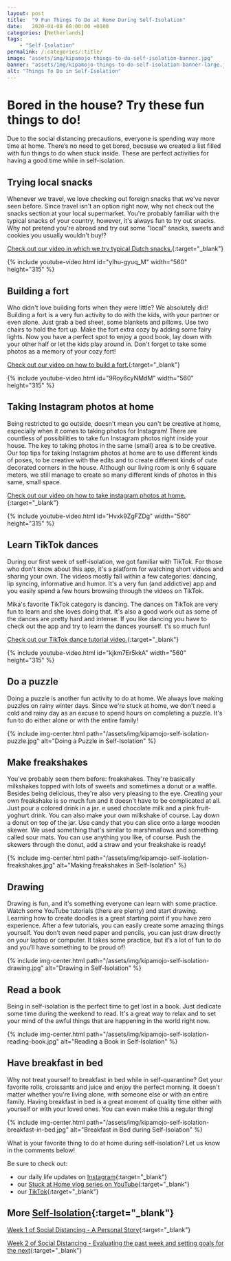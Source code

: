 ```yaml
---
layout: post
title:  "9 Fun Things To Do at Home During Self-Isolation"
date:   2020-04-08 08:00:00 +0100
categories: [Netherlands]
tags:
    - "Self-Isolation"
permalink: /:categories/:title/
image: "assets/img/kipamojo-things-to-do-self-isolation-banner.jpg"
banner: "assets/img/kipamojo-things-to-do-self-isolation-banner-large.jpg"
alt: "Things To Do in Self-Isolation"
---
```


# Bored in the house? Try these fun things to do!

Due to the social distancing precautions, everyone is spending way more time at home. There’s no need to get bored, because we created a list filled with fun things to do when stuck inside. These are perfect activities for having a good time while in self-isolation. 

## Trying local snacks

Whenever we travel, we love checking out foreign snacks that we've never seen before. Since travel isn't an option right now, why not check out the snacks section at your local supermarket. You're probably familiar with the typical snacks of your country, however, it's always fun to try out snacks. Why not pretend you're abroad and try out some "local" snacks, sweets and cookies you usually wouldn't buy!? 

[Check out our video in which we try typical Dutch snacks.][dutch snacks video]{:target="_blank"}  

{% include youtube-video.html id="yIhu-gyuq_M" width="560" height="315" %}

## Building a fort

Who didn't love building forts when they were little? We absolutely did! Building a fort is a very fun activity to do with the kids, with your partner or even alone. Just grab a bed sheet, some blankets and pillows. Use two chairs to hold the fort up. Make the fort extra cozy by adding some fairy lights. Now you have a perfect spot to enjoy a good book, lay down with your other half or let the kids play around in. Don't forget to take some photos as a memory of your cozy fort! 

[Check out our video on how to build a fort.][fort video]{:target="_blank"} 

{% include youtube-video.html id="9Roy6cyNMdM" width="560" height="315" %}

## Taking Instagram photos at home

Being restricted to go outside, doesn't mean you can't be creative at home, especially when it comes to taking photos for Instagram! There are countless of possibilities to take fun Instagram photos right inside your house. The key to taking photos in the same (small) area is to be creative. Our top tips for taking Instagram photos at home are to use different kinds of poses, to be creative with the edits and to create different kinds of cute decorated corners in the house. Although our living room is only 6 square meters, we still manage to create so many different kinds of photos in this same, small space. 

[Check out our video on how to take instagram photos at home.][instagram photos video]{:target="_blank"} 

{% include youtube-video.html id="Hvxk9ZgFZDg" width="560" height="315" %}

## Learn TikTok dances

During our first week of self-isolation, we got familiar with TikTok. For those who don't know about this app, it's a platform for watching short videos and sharing your own. The videos mostly fall within a few categories: dancing, lip syncing, informative and humor. It's a very fun (and addictive) app and you easily spend a few hours browsing through the videos on TikTok. 

Mika's favorite TikTok category is dancing. The dances on TikTok are very fun to learn and she loves doing that. It's also a good work out as some of the dances are pretty hard and intense. If you like dancing you have to check out the app and try to learn the dances yourself. t's so much fun! 

[Check out our TikTok dance tutorial video.][tiktok video]{:target="_blank"} 

{% include youtube-video.html id="kjkm7Er5kkA" width="560" height="315" %}

## Do a puzzle

Doing a puzzle is another fun activity to do at home. We always love making puzzles on rainy winter days. Since we're stuck at home, we don't need a cold and rainy day as an excuse to spend hours on completing a puzzle. It's fun to do either alone or with the entire family!

{% include img-center.html path="/assets/img/kipamojo-self-isolation-puzzle.jpg" alt="Doing a Puzzle in Self-Isolation" %}

## Make freakshakes

You've probably seen them before: freakshakes. They're basically milkshakes topped with lots of sweets and sometimes a donut or a waffle. Besides being delicious, they're also very pleasing to the eye. Creating your own freakshake is so much fun and it doesn't have to be complicated at all. Just pour a colored drink in a jar. e used chocolate milk and a pink fruit-yoghurt drink. You can also make your own milkshake of course. Lay down a donut on top of the jar. Use candy that you can slice onto a large wooden skewer. We used something that's similar to marshmallows and something called sour mats. You can use anything you like, of course. Push the skewers through the donut, add a straw and your freakshake is ready! 

{% include img-center.html path="/assets/img/kipamojo-self-isolation-freakshakes.jpg" alt="Making freakshakes in Self-Isolation" %}

## Drawing

Drawing is fun, and it's something everyone can learn with some practice. Watch some YouTube tutorials (there are plenty) and start drawing. Learning how to create doodles is a great starting point if you have zero experience. After a few tutorials, you can easily create some amazing things yourself. You don’t even need paper and pencils, you can just draw directly on your laptop or computer. It takes some practice, but it’s a lot of fun to do and you’ll have something to be proud of! 

{% include img-center.html path="/assets/img/kipamojo-self-isolation-drawing.jpg" alt="Drawing in Self-Isolation" %}

## Read a book

Being in self-isolation is the perfect time to get lost in a book. Just dedicate some time during the weekend to read. It's a great way to relax and to set your mind of the awful things that are happening in the world right now. 

{% include img-center.html path="/assets/img/kipamojo-self-isolation-reading-book.jpg" alt="Reading a Book in Self-Isolation" %}

## Have breakfast in bed

Why not treat yourself to breakfast in bed while in self-quarantine? Get your favorite rolls, croissants and juice and enjoy the perfect morning. It doesn't matter whether you're living alone, with someone else or with an entire family. Having breakfast in bed is a great moment of quality time either with yourself or with your loved ones. You can even make this a regular thing! 

{% include img-center.html path="/assets/img/kipamojo-self-isolation-breakfast-in-bed.jpg" alt="Breakfast in Bed during Self-Isolation" %}

What is your favorite thing to do at home during self-isolation? Let us know in the comments below! 

Be sure to check out:
- our daily life updates on [Instagram][instagram]{:target="_blank"}
- our [Stuck at Home vlog series on YouTube][kipamojo youtube]{:target="_blank"}
- our [TikTok][kipamojo tiktok]{:target="_blank"}

## More [Self-Isolation][self-isolation]{:target="_blank"}

[Week 1 of Social Distancing - A Personal Story][week 1 sd]{:target="_blank"}

[Week 2 of Social Distancing - Evaluating the past week and setting goals for the next][week 2 sd]{:target="_blank"}

[week 1 sd]: https://kipamojo.world/netherlands/Week-1-of-Social-Distancing/ 
[week 2 sd]: https://kipamojo.world/netherlands/Week-2-of-Social-Distancing/ 
[self-isolation]: https://kipamojo.world/tags.html#self-isolation 
[instagram]: https://instagram.com/kipamojo 
[kipamojo youtube]: https://www.youtube.com/channel/UC1k4_eUajFuNQSgSf1MiFXg 
[kipamojo tiktok]: https://www.tiktok.com/@kipamojo 
[tiktok video]: https://youtu.be/kjkm7Er5kkA
[instagram photos video]: https://youtu.be/Hvxk9ZgFZDg 
[fort video]: https://youtu.be/9Roy6cyNMdM
[dutch snacks video]: https://youtu.be/yIhu-gyuq_M 
